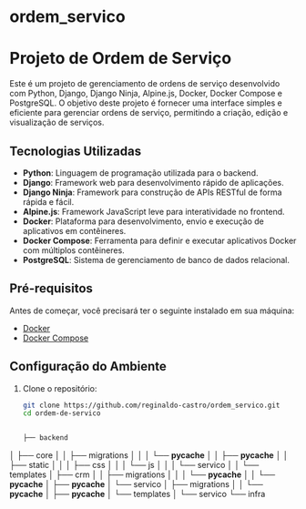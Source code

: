 # ordem_servico
# Projeto de Ordem de Serviço

Este é um projeto de gerenciamento de ordens de serviço desenvolvido com Python, Django, Django Ninja, Alpine.js, Docker, Docker Compose e PostgreSQL. O objetivo deste projeto é fornecer uma interface simples e eficiente para gerenciar ordens de serviço, permitindo a criação, edição e visualização de serviços.

## Tecnologias Utilizadas

- **Python**: Linguagem de programação utilizada para o backend.
- **Django**: Framework web para desenvolvimento rápido de aplicações.
- **Django Ninja**: Framework para construção de APIs RESTful de forma rápida e fácil.
- **Alpine.js**: Framework JavaScript leve para interatividade no frontend.
- **Docker**: Plataforma para desenvolvimento, envio e execução de aplicativos em contêineres.
- **Docker Compose**: Ferramenta para definir e executar aplicativos Docker com múltiplos contêineres.
- **PostgreSQL**: Sistema de gerenciamento de banco de dados relacional.

## Pré-requisitos

Antes de começar, você precisará ter o seguinte instalado em sua máquina:

- [Docker](https://www.docker.com/get-started)
- [Docker Compose](https://docs.docker.com/compose/install/)

## Configuração do Ambiente

1. Clone o repositório:

   ```bash
   git clone https://github.com/reginaldo-castro/ordem_servico.git
   cd ordem-de-servico


   ├── backend
│   ├── core
│   │   ├── migrations
│   │   │   └── __pycache__
│   │   ├── __pycache__
│   │   ├── static
│   │   │   ├── css
│   │   │   └── js
│   │   │       └── servico
│   │   └── templates
│   ├── crm
│   │   ├── migrations
│   │   │   └── __pycache__
│   │   └── __pycache__
│   ├── __pycache__
│   └── servico
│       ├── migrations
│       │   └── __pycache__
│       ├── __pycache__
│       └── templates
│           └── servico
└── infra